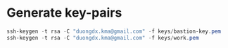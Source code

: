# Generate key-pairs
```powershell
ssh-keygen -t rsa -C "duongdx.kma@gmail.com" -f keys/bastion-key.pem
ssh-keygen -t rsa -C "duongdx.kma@gmail.com" -f keys/work.pem
```